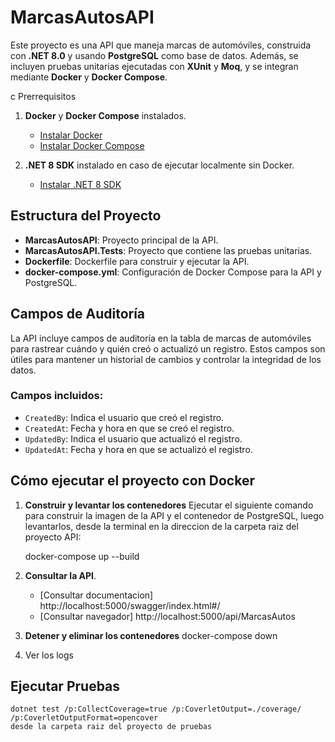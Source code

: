 # MarcasAutosAPI

Este proyecto es una API que maneja marcas de automóviles, construida con **.NET 8.0** y usando **PostgreSQL** como base de datos. Además, se incluyen pruebas unitarias ejecutadas con **XUnit** y **Moq**, y se integran mediante **Docker** y **Docker Compose**.

c Prerrequisitos

1. **Docker** y **Docker Compose** instalados.
   - [Instalar Docker](https://docs.docker.com/get-docker/)
   - [Instalar Docker Compose](https://docs.docker.com/compose/install/)

2. **.NET 8 SDK** instalado en caso de ejecutar localmente sin Docker.
   - [Instalar .NET 8 SDK](https://dotnet.microsoft.com/download/dotnet/8.0)

## Estructura del Proyecto

- **MarcasAutosAPI**: Proyecto principal de la API.
- **MarcasAutosAPI.Tests**: Proyecto que contiene las pruebas unitarias.
- **Dockerfile**: Dockerfile para construir y ejecutar la API.
- **docker-compose.yml**: Configuración de Docker Compose para la API y PostgreSQL.

## Campos de Auditoría

La API incluye campos de auditoría en la tabla de marcas de automóviles para rastrear cuándo y quién creó o actualizó un registro. Estos campos son útiles para mantener un historial de cambios y controlar la integridad de los datos.

### Campos incluidos:

- `CreatedBy`: Indica el usuario que creó el registro.
- `CreatedAt`: Fecha y hora en que se creó el registro.
- `UpdatedBy`: Indica el usuario que actualizó el registro.
- `UpdatedAt`: Fecha y hora en que se actualizó el registro.

## Cómo ejecutar el proyecto con Docker
1. **Construir y levantar los contenedores**
    Ejecutar el siguiente comando para construir la imagen de la API y el contenedor de PostgreSQL, luego levantarlos, desde la terminal en la direccion de la carpeta raiz del proyecto API:

    docker-compose up --build

2. **Consultar la API**.
    - [Consultar documentacion] http://localhost:5000/swagger/index.html#/
    - [Consultar navegador] http://localhost:5000/api/MarcasAutos

3. **Detener y eliminar los contenedores**
    docker-compose down
4. Ver los logs

## Ejecutar Pruebas
    dotnet test /p:CollectCoverage=true /p:CoverletOutput=./coverage/ /p:CoverletOutputFormat=opencover
    desde la carpeta raiz del proyecto de pruebas

